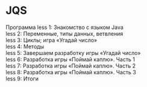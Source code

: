 # JQS
Программа
less 1: 
Знакомство с языком Java<br>
less 2: 
Переменные, типы данных, ветвления<br>
less 3: 
Циклы; игра «Угадай число»<br>
less 4: 
Методы<br>
less 5: 
Завершаем разработку игры «Угадай число»<br>
less 6: 
Разработка игры «Поймай каплю». Часть 1<br>
less 7: 
Разработка игры «Поймай каплю». Часть 2<br>
less 8: 
Разработка игры «Поймай каплю». Часть 3<br>
less 9: 
Итоги
